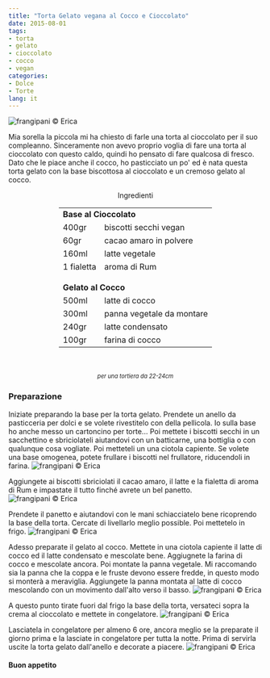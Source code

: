 ```yaml
---
title: "Torta Gelato vegana al Cocco e Cioccolato"
date: 2015-08-01
tags:
- torta
- gelato
- cioccolato
- cocco
- vegan
categories:
- Dolce
- Torte
lang: it
---
```

![](header.jpg "frangipani © Erica")

Mia sorella la piccola mi ha chiesto di farle una torta al cioccolato per il suo compleanno. Sinceramente non avevo proprio voglia di fare una torta al cioccolato con questo caldo, quindi ho pensato di fare qualcosa di fresco. Dato che le piace anche il cocco, ho pasticciato un po' ed è nata questa torta gelato con la base biscottosa al cioccolato e un cremoso gelato al cocco.


<div id="wrapper" style="text-align: center">
  <div id="yourdiv" style="display: inline-block;">
    <div class="ingredients">
      <div class="ingredients-title">Ingredienti</div>
      <table>
        <tbody>
          <tr>
            <td colspan="2"><b>Base al Cioccolato</b></td>
          </tr>
          <tr>
            <td>400gr</td>
            <td>biscotti secchi vegan</td>
          </tr>
          <tr>
            <td>60gr</td>
            <td>cacao amaro in polvere</td>
          </tr>
          <tr>
            <td>160ml</td>
            <td>latte vegetale</td>
          </tr>
          <tr>
            <td>1 fialetta</td>
            <td>aroma di Rum</td>
          </tr>
          <tr style="height: 15px;"></tr>
          <tr>          
            <td colspan="2"><b>Gelato al Cocco</b></td>
          </tr>
          <tr>
            <td>500ml</td>
            <td>latte di cocco</td>
          </tr>
          <tr>
            <td>300ml</td>
            <td>panna vegetale da montare</td>
          </tr>
          <tr>
            <td>240gr</td>
            <td>latte condensato</td>
          </tr>
          <tr>
            <td>100gr</td>
            <td>farina di cocco</td>
          </tr>
        </tbody>
      </table>
      <br></br>
      <i class="pull-right" style="font-size: 80%;">per una tortiera da 22-24cm</i>
    </div>
  </div>
</div>


<h3>
  <font color="grey">
    <i class="fa fa-cogs"></i>
  </font> Preparazione
</h3>

Iniziate preparando la base per la torta gelato. Prendete un anello da pasticceria per dolci e se volete rivestitelo con della pellicola. Io sulla base ho anche messo un cartoncino per torte... Poi mettete i biscotti secchi in un sacchettino e sbriciolateli aiutandovi con un batticarne, una bottiglia o con qualunque cosa vogliate. Poi metteteli un una ciotola capiente. Se volete una base omogenea, potete frullare i biscotti nel frullatore, riducendoli in farina.
![](biscotti.jpg "frangipani © Erica")

Aggiungete ai biscotti sbriciolati il cacao amaro, il latte e la fialetta di aroma di Rum e impastate il tutto finché avrete un bel panetto.
![](impasto.jpg "frangipani © Erica")

Prendete il panetto e aiutandovi con le mani schiacciatelo bene ricoprendo la base della torta. Cercate di livellarlo meglio possible. Poi mettetelo in frigo.
![](base.jpg "frangipani © Erica")

Adesso preparate il gelato al cocco. Mettete in una ciotola capiente il latte di cocco ed il latte condensato e mescolate bene. Aggiugnete la farina di cocco e mescolate ancora. Poi montate la panna vegetale. Mi raccomando sia la panna che la coppa e le fruste devono essere fredde, in questo modo si monterà a meraviglia. Aggiungete la panna montata al latte di cocco mescolando con un movimento dall'alto verso il basso.
![](crema.jpg "frangipani © Erica")

A questo punto tirate fuori dal frigo la base della torta, versateci sopra la crema al cioccolato e mettete in congelatore.
![](pronta.jpg "frangipani © Erica")

Lasciatela in congelatore per almeno 6 ore, ancora meglio se la preparate il giorno prima e la lasciate in congelatore per tutta la notte. Prima di servirla uscite la torta gelato dall'anello e decorate a piacere.
![](risultato.jpg "frangipani © Erica")


<h4>Buon appetito
  <font color="red">
    <i class="fa fa-smile-o"></i>
  </font>
</h4>